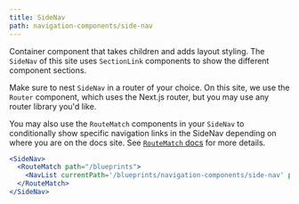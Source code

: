 ```yaml
---
title: SideNav
path: navigation-components/side-nav
---
```



Container component that takes children and adds layout styling. The `SideNav` of this site uses `SectionLink` components to show the different component sections.

Make sure to nest `SideNav` in a router of your choice. On this site, we use the `Router` component, which uses the Next.js router, but you may use any router library you'd like.

You may also use the `RouteMatch` components in your `SideNav` to conditionally show specific navigation links in the SideNav depending on where you are on the docs site. See [`RouteMatch` docs](/blueprints/navigation-components/section) for more details.


```.jsx
<SideNav>
  <RouteMatch path="/blueprints">
    <NavList currentPath='/blueprints/navigation-components/side-nav' path="/blueprints/navigation-components" />
  </RouteMatch>
</SideNav>
```
